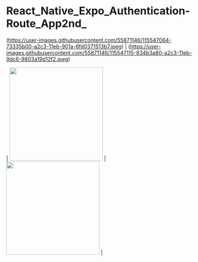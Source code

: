 # React_Native_Expo_Authentication-Route_App2nd_

   
(https://user-images.githubusercontent.com/55871146/115547064-73335b00-a2c3-11eb-901a-6fd0371513b7.jpeg) |  (https://user-images.githubusercontent.com/55871146/115547115-834b3a80-a2c3-11eb-9dc6-9803a19d12f2.jpeg)





| <img src="(https://user-images.githubusercontent.com/55871146/115546812-1c2d8600-a2c3-11eb-8844-1cd11fb76c6d.jpeg)" width="250"> | <img src="(https://user-images.githubusercontent.com/55871146/115546825-1fc10d00-a2c3-11eb-9106-04b722055c40.jpeg)" width="250"> |
